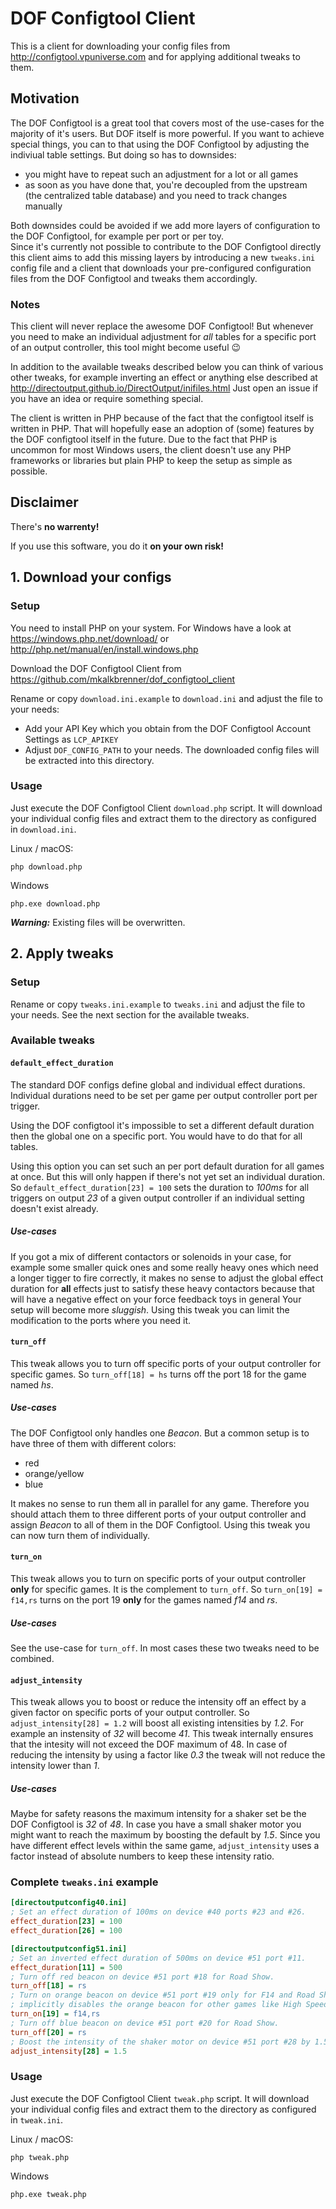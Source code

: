 # DOF Configtool Client

This is a client for downloading your config files from http://configtool.vpuniverse.com and for applying additional tweaks to them.

## Motivation

The DOF Configtool is a great tool that covers most of the use-cases for the majority of it's users.
But DOF itself is more powerful. If you want to achieve special things, you can to that using the DOF Configtool by adjusting the indiviual table settings.
But doing so has to downsides:
* you might have to repeat such an adjustment for a lot or all games
* as soon as you have done that, you're decoupled from the upstream (the centralized table database) and you need to track changes manually

Both downsides could be avoided if we add more layers of configuration to the DOF Configtool, for example per port or per toy.  
Since it's currently not possible to contribute to the DOF Configtool directly this client aims to add this missing layers by introducing a new `tweaks.ini`
config file and a client that downloads your pre-configured configuration files from the DOF Configtool and tweaks them accordingly.

### Notes

This client will never replace the awesome DOF Configtool!
But whenever you need to make an individual adjustment for _all_ tables for a specific port of an output controller, this tool might become useful﻿ 😉

In addition to the available tweaks described below you can think of various other tweaks,
for example inverting an effect or anything else described at http://directoutput.github.io/DirectOutput/inifiles.html
Just open an issue if you have an idea or require something special.

The client is written in PHP because of the fact that the configtool itself is written in PHP.
That will hopefully ease an adoption of (some) features by the DOF configtool itself in the future.
Due to the fact that PHP is uncommon for most Windows users, the client doesn't use any PHP frameworks or libraries but plain PHP to keep the setup as simple as possible. 

## Disclaimer

There's **no warrenty!**

If you use this software, you do it **on your own risk!**

## 1. Download your configs

### Setup

You need to install PHP on your system. For Windows have a look at https://windows.php.net/download/ or http://php.net/manual/en/install.windows.php

Download the DOF Configtool Client from https://github.com/mkalkbrenner/dof_configtool_client

Rename or copy `download.ini.example` to `download.ini` and adjust the file to your needs:
 * Add your API Key which you obtain from the DOF Configtool Account Settings as `LCP_APIKEY`
 * Adjust `DOF_CONFIG_PATH` to your needs. The downloaded config files will be extracted into this directory.
 
### Usage

Just execute the DOF Configtool Client `download.php` script. It will download your individual config files and extract them to the directory as configured in `download.ini`.

Linux / macOS:
```
php download.php
```

Windows
```
php.exe download.php
```

**_Warning:_** Existing files will be overwritten.
 
## 2. Apply tweaks

### Setup

Rename or copy `tweaks.ini.example` to `tweaks.ini` and adjust the file to your needs. See the next section for the available tweaks.

### Available tweaks

#### `default_effect_duration`

The standard DOF configs define global and individual effect durations. Individual durations need to be set per game per output controller port per trigger.

Using the DOF configtool it's impossible to set a different default duration then the global one on a specific port. You would have to do that for all tables.

Using this option you can set such an per port default duration for all games at once. But this will only happen if there's not yet set an individual duration.
So `default_effect_duration[23] = 100` sets the duration to _100ms_ for all triggers on output _23_ of a given output controller if an individual setting doesn't exist already.

##### Use-cases

If you got a mix of different contactors or solenoids in your case, for example some smaller quick ones and some really heavy ones which need a longer tigger to fire correctly,
it makes no sense to adjust the global effect duration for **all** effects just to satisfy these heavy contactors because that will have a negative effect on your force feedback toys in general
Your setup will become more _sluggish_.
Using this tweak you can limit the modification to the ports where you need it.

#### `turn_off`

This tweak allows you to turn off specific ports of your output controller for specific games.
So `turn_off[18] = hs` turns off the port 18 for the game named _hs_.

##### Use-cases

The DOF Configtool only handles one _Beacon_. But a common setup is to have three of them with different colors:
* red
* orange/yellow
* blue

It makes no sense to run them all in parallel for any game. Therefore you should attach them to three different ports of your output controller and assign _Beacon_ to all of them in the DOF Configtool.
Using this tweak you can now turn them of individually. 
 
#### `turn_on`

This tweak allows you to turn on specific ports of your output controller **only** for specific games. It is the complement to `turn_off`.
So `turn_on[19] = f14,rs` turns on the port 19 **only** for the games named _f14_ and _rs_.

##### Use-cases

See the use-case for `turn_off`. In most cases these two tweaks need to be combined.

#### `adjust_intensity`

This tweak allows you to boost or reduce the intensity off an effect by a given factor on specific ports of your output controller.
So `adjust_intensity[28] = 1.2` will boost all existing intensities by _1.2_. For example an instensity of _32_ will become _41_.
This tweak internally ensures that the intesity will not exceed the DOF maximum of 48.
In case of reducing the intensity by using a factor like _0.3_ the tweak will not reduce the intensity lower than _1_.

##### Use-cases

Maybe for safety reasons the maximum intensity for a shaker set be the DOF Configtool is _32_ of _48_.
In case you have a small shaker motor you might want to reach the maximum by boosting the default by _1.5_.
Since you have different effect levels within the same game, `adjust_intensity` uses a factor instead of absolute numbers to keep these intensity ratio.

### Complete `tweaks.ini` example

```INI
[directoutputconfig40.ini]
; Set an effect duration of 100ms on device #40 ports #23 and #26.
effect_duration[23] = 100
effect_duration[26] = 100

[directoutputconfig51.ini]
; Set an inverted effect duration of 500ms on device #51 port #11.
effect_duration[11] = 500
; Turn off red beacon on device #51 port #18 for Road Show.
turn_off[18] = rs
; Turn on orange beacon on device #51 port #19 only for F14 and Road Show. (That
; implicitly disables the orange beacon for other games like High Speed.)
turn_on[19] = f14,rs
; Turn off blue beacon on device #51 port #20 for Road Show.
turn_off[20] = rs
; Boost the intensity of the shaker motor on device #51 port #28 by 1.5.
adjust_intensity[28] = 1.5
```

### Usage

Just execute the DOF Configtool Client `tweak.php` script. It will download your individual config files and extract them to the directory as configured in `tweak.ini`.

Linux / macOS:
```
php tweak.php
```

Windows
```
php.exe tweak.php
```

